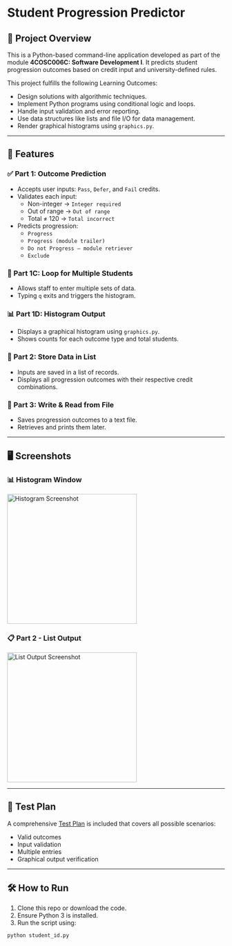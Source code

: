 # Student Progression Predictor

## 📌 Project Overview

This is a Python-based command-line application developed as part of the module **4COSC006C: Software Development I**. It predicts student progression outcomes based on credit input and university-defined rules.

This project fulfills the following Learning Outcomes:
- Design solutions with algorithmic techniques.
- Implement Python programs using conditional logic and loops.
- Handle input validation and error reporting.
- Use data structures like lists and file I/O for data management.
- Render graphical histograms using `graphics.py`.

---

## 🚀 Features

### ✅ Part 1: Outcome Prediction
- Accepts user inputs: `Pass`, `Defer`, and `Fail` credits.
- Validates each input:
  - Non-integer → `Integer required`
  - Out of range → `Out of range`
  - Total ≠ 120 → `Total incorrect`
- Predicts progression:
  - `Progress`
  - `Progress (module trailer)`
  - `Do not Progress – module retriever`
  - `Exclude`

### 🔁 Part 1C: Loop for Multiple Students
- Allows staff to enter multiple sets of data.
- Typing `q` exits and triggers the histogram.

### 📊 Part 1D: Histogram Output
- Displays a graphical histogram using `graphics.py`.
- Shows counts for each outcome type and total students.

### 📝 Part 2: Store Data in List
- Inputs are saved in a list of records.
- Displays all progression outcomes with their respective credit combinations.

### 💾 Part 3: Write & Read from File
- Saves progression outcomes to a text file.
- Retrieves and prints them later.

---

## 🖥️ Screenshots

### 📊 Histogram Window
<img src="Screenshot/Histogram.jpg" alt="Histogram Screenshot" width="300"/>

### 📋 Part 2 - List Output
<img src="Screenshot/list_output.png" alt="List Output Screenshot" width="300"/>

---

## 🧪 Test Plan

A comprehensive [Test Plan](./w2051581_Text%20Plan.docx) is included that covers all possible scenarios:
- Valid outcomes
- Input validation
- Multiple entries
- Graphical output verification

---

## 🛠️ How to Run

1. Clone this repo or download the code.
2. Ensure Python 3 is installed.
3. Run the script using:

```bash
python student_id.py
